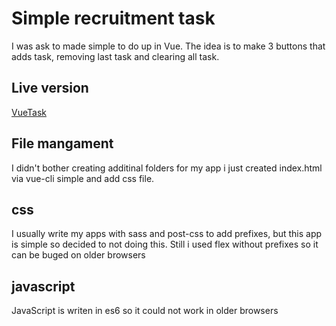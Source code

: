 # Simple recruitment task
 I was ask to made simple to do up in Vue. The idea is to make 3 buttons that adds task, removing last task and clearing all task. 
## Live version
[VueTask](https://d0man.github.io/VueTask/)
## File mangament
I didn't bother creating additinal folders for my app i just created index.html via vue-cli simple and add css file.
## css
I usually write my apps with sass and post-css to add prefixes, but this app is simple so decided to not doing this. Still i used flex without prefixes so it can be buged on older browsers

## javascript
JavaScript is writen in es6 so it could not work in older browsers
